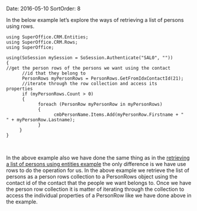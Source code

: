 Date: 2016-05-10
SortOrder: 8

In the below example let’s explore the ways of retrieving a list of persons using rows.

```
using SuperOffice.CRM.Entities;
using SuperOffice.CRM.Rows;   
using SuperOffice;
 
using(SoSession mySession = SoSession.Authenticate("SAL0", ""))
{
//get the person rows of the persons we want using the contact
      //id that they belong to
      PersonRows myPersonRows = PersonRows.GetFromIdxContactId(21);
      //iterate through the row collection and access its
properties
      if (myPersonRows.Count > 0)
      {
            foreach (PersonRow myPersonRow in myPersonRows)
            {
                  cmbPersonName.Items.Add(myPersonRow.Firstname + "
" + myPersonRow.Lastname);     
            }
     }
}
```

 

In the above example also we have done the same thing as in the [retrieving a list of persons using entities example](Retrieve%20a%20list%20of%20people%20using%20entities.htm) the only difference is we have use rows to do the operation for us. In the above example we retrieve the list of persons as a person rows collection to a PersonRows object using the contact id of the contact that the people we want belongs to. Once we have the person row collection it is matter of iterating through the collection to access the individual properties of a PersonRow like we have done above in the example.

 
